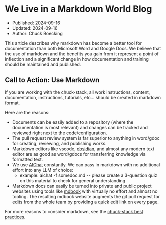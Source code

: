 # We Live in a Markdown World Blog

- Published: 2024-09-16
- Updated: 2024-09-16
- Author: Chuck Boecking

This article describes why markdown has become a better tool for documentation than both Microsoft Word and Google Docs. We believe that the use of markdown and the benefits you gain from it represent a point of inflection and a significant change in how documentation and training should be maintained and published.

## Call to Action: Use Markdown

If you are working with the chuck-stack, all work instructions, content, documentation, instructions, tutorials, etc... should be created in markdown format.

Here are the reasons:

- Documents can be easily added to a repository (where the documentation is most relevant) and changes can be tracked and reviewed right next to the code/configuration.
- The pull request review system is far superior to anything in word/gdoc for creating, reviewing, and publishing works.
- Markdown editors like vscode, [obsidian](https://obsidian.md), and almost any modern text editor are as good as word/gdocs for transferring knowledge via formatted text.
- We use [AIChat](./tool-aichat.md) constantly. We can pass in markdown with no additional effort into any LLM of choice:
  - example: aichat -f somedoc.md -- please create a 3-question quiz on this material to check for general understanding
- Markdown docs can easily be turned into private and public project websites using tools like [mdbook](https://rust-lang.github.io/mdBook/) with virtually no effort and almost no tooling. The resulting mdbook website augments the git pull request for edits from the whole team by providing a quick edit link on every page.

For more reasons to consider markdown, see the [chuck-stack best practices](./best-practices.md).
